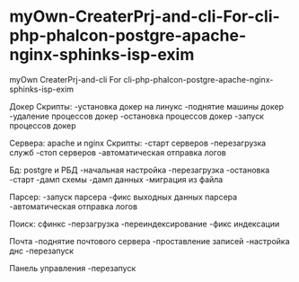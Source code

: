 # myOwn-CreaterPrj-and-cli-For-cli-php-phalcon-postgre-apache-nginx-sphinks-isp-exim
myOwn CreaterPrj-and-cli For cli-php-phalcon-postgre-apache-nginx-sphinks-isp-exim

Докер
Скрипты:
-установка докер на линукс
-поднятие машины докер
-удаление процессов докер
-остановка процессов докер
-запуск процессов докер

Сервера: apache и nginx
Скрипты:
-старт серверов
-перезагрузка служб
-стоп серверов
-автоматическая отправка логов

Бд: postgre и РБД
-начальная настройка
-перезагрузка
-остановка
-старт
-дамп схемы
-дамп данных
-миграция из файла

Парсер:
-запуск парсера
-фикс выходных данных парсера
-автоматическая отправка логов

Поиск: сфинкс
-перзагрузка
-переиндексирование
-фикс индексации

Почта
-поднятие почтового сервера
-проставление записей
-настройка днс
-перезапуск

Панель управления
-перезапуск
